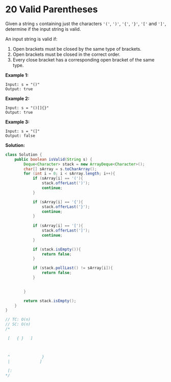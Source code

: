 # 20 Valid Parentheses

Given a string `s` containing just the characters `'('`, `')'`, `'{'`, `'}'`, `'['` and `']'`, determine if the input string is valid.

An input string is valid if:

1. Open brackets must be closed by the same type of brackets.
2. Open brackets must be closed in the correct order.
3. Every close bracket has a corresponding open bracket of the same type.

 

**Example 1:**

```
Input: s = "()"
Output: true
```

**Example 2:**

```
Input: s = "()[]{}"
Output: true
```

**Example 3:**

```
Input: s = "(]"
Output: false
```



**Solution:**

```java
class Solution {
    public boolean isValid(String s) {
        Deque<Character> stack = new ArrayDeque<Character>();
        char[] sArray = s.toCharArray();
        for (int i = 0; i < sArray.length; i++){
            if (sArray[i] == '('){
                stack.offerLast(')');
                continue;
            }

            if (sArray[i] == '{'){
                stack.offerLast('}');
                continue;
            }
            
            if (sArray[i] == '['){
                stack.offerLast(']');
                continue;
            }

            if (stack.isEmpty()){
                return false;
            }

            if (stack.pollLast() != sArray[i]){
                return false;
            }

    
        }

        return stack.isEmpty();
    }
}

// TC: O(n)
// SC: O(n)
/*

 [   { }   ]

 

 ^              }
 |             ]

 [:     
*/
```

